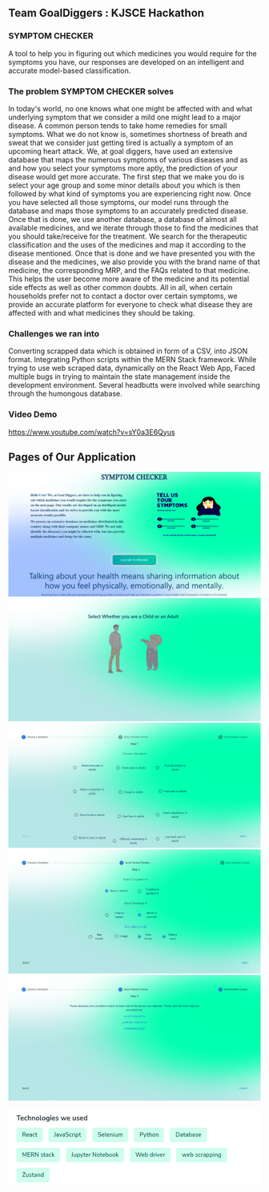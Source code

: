 ## Team GoalDiggers : KJSCE Hackathon

### SYMPTOM CHECKER
A tool to help you in figuring out which medicines you would require for the symptoms you have, our responses are developed on an intelligent and accurate model-based classification.

### The problem SYMPTOM CHECKER solves ###
In today's world, no one knows what one might be affected with and what underlying symptom that we consider a mild one might lead to a major disease. A common person tends to take home remedies for small symptoms. What we do not know is, sometimes shortness of breath and sweat that we consider just getting tired is actually a symptom of an upcoming heart attack. We, at goal diggers, have used an extensive database that maps the numerous symptoms of various diseases and as and how you select your symptoms more aptly, the prediction of your disease would get more accurate. The first step that we make you do is select your age group and some minor details about you which is then followed by what kind of symptoms you are experiencing right now. Once you have selected all those symptoms, our model runs through the database and maps those symptoms to an accurately predicted disease. Once that is done, we use another database, a database of almost all available medicines, and we iterate through those to find the medicines that you should take/receive for the treatment. We search for the therapeutic classification and the uses of the medicines and map it according to the disease mentioned. Once that is done and we have presented you with the disease and the medicines, we also provide you with the brand name of that medicine, the corresponding MRP, and the FAQs related to that medicine. This helps the user become more aware of the medicine and its potential side effects as well as other common doubts. All in all, when certain households prefer not to contact a doctor over certain symptoms, we provide an accurate platform for everyone to check what disease they are affected with and what medicines they should be taking.

### Challenges we ran into ###
Converting scrapped data which is obtained in form of a CSV, into JSON format.
Integrating Python scripts within the MERN Stack framework.
While trying to use web scraped data, dynamically on the React Web App,
Faced multiple bugs in trying to maintain the state management inside the development environment.
Several headbutts were involved while searching through the humongous database.

### Video Demo
https://www.youtube.com/watch?v=sY0a3E6Qyus

## Pages of Our Application


![](Images/home.PNG)
![](Images/step1.PNG)
![](Images/AskSymptoms.PNG)
![](Images/AskFactors.PNG)
![](Images/PossibleCauses.PNG)

![](Images/techStack.PNG)
